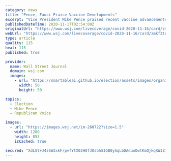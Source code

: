 ```yaml
---
category: news
title: "Pence, Fauci Praise Vaccine Developments"
excerpt: "Vice President Mike Pence praised recent vaccine advancements during a call with governors Monday, calling it welcome news for Americans. Mr. Pence spoke soon after Moderna said early results showed its experimental coronavirus vaccine [was 94."
publishedDateTime: 2020-11-17T02:54:00Z
originalUrl: "https://www.wsj.com/livecoverage/covid-2020-11-16/card/zmkf3toqrLQFI4bgEomL"
webUrl: "https://www.wsj.com/livecoverage/covid-2020-11-16/card/zmkf3toqrLQFI4bgEomL"
type: article
quality: 115
heat: 115
published: true

provider:
  name: Wall Street Journal
  domain: wsj.com
  images:
    - url: "https://smartableai.github.io/election/assets/images/organizations/wsj.com-50x50.jpg"
      width: 50
      height: 50

topics:
  - Election
  - Mike Pence
  - Republican Voice

images:
  - url: "https://images.wsj.net/im-260722?size=1.5"
    width: 1280
    height: 853
    isCached: true

secured: "XdLSt+J4z6W3xkF/pvfYtX02H8fJOsbhSIGB0ySqLbDAduoOwtKmQjkqRWIZ7AQVpzc5gXLd2nXsbuNKOyg/r644TF/CHiMZSZ/+3ijcNHs0jB/GK5R2HLzpM8x7PR5orihY6+JS2g0dgWR4Hi1Pmhol9X8uPRd8iFjFd7AINHEpOyrRo4kQ+zezaN0cMy1YO5Dy9rygKywHCfJYqXdpJUhTO+1+jrzONfLZf6reOwbxrH1E3B9jjYEHVY1Frma/Rk27nu/P6OsxtNhaX/EjS3MFgxJWnickC4PY0W1TXjyHyku6jhqslDof9EQXqdnFMNH+Hf7o1KcKLGfUg/B9b0pwn8LHunH5yBq8O9yYtt0=;bq0P3yHL6h8RNO6ijr5F6w=="
---
```


